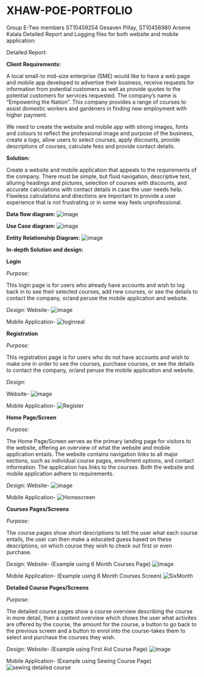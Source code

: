 # XHAW-POE-PORTFOLIO
Group E-Two members
ST10459254 Gesaven Pillay, ST10456980 Arsene Kalala 
Detailed Report and Logging files for both website and mobile application:

Detailed Report:

**Client Requirements:**

A local small-to mid-size enterprise (SME) would like to have a web page and mobile app developed to advertise their business, receive requests for information from potential customers as well as provide quotes to the potential customers for services requested.
The company’s name is “Empowering the Nation”. This company provides a range of courses to assist domestic workers and gardeners in finding new employment with higher payment.

We need to create the website and mobile app with strong images, fonts and colours to reflect the professional image and purpose of the business, create a logo, allow users to select courses, apply discounts, provide descriptions of courses, calculate fees and provide contact details.

**Solution:**

Create a website and mobile application that appeals to the requirements of the company. There must be simple, but fluid navigation, descriptive text, alluring headings and pictures, selection of courses with discounts, and accurate calculations with contact details in case the user needs help. Flawless calculations and directions are important to provide a user experience that is not frustrating or in some way feels unprofessional.

**Data flow diagram:**
![image](https://github.com/user-attachments/assets/3934fb9d-de29-4eeb-956f-2d40d41cf6dd)

**Use Case diagram:**
![image](https://github.com/user-attachments/assets/7b2b7d4a-61d2-49b9-9e6b-e1c3716cd76a)

**Entity Relationship Diagram:**
![image](https://github.com/user-attachments/assets/3ea041c1-d701-4265-a857-e2274021f998)

**In-depth Solution and design:**

**Login**

*Purpose:*

This login page is for users who already have accounts and wish to log back in to see their selected courses, add new courses, or see the details to contact the company, or/and peruse the mobile application and website.

*Design:*
Website-
![image](https://github.com/user-attachments/assets/d339c857-ad98-4bdf-9389-d9f88ace8f84)

Mobile Application-
![loginreal](https://github.com/user-attachments/assets/3b783663-385c-48ef-9f80-6a6543e40b10)

**Registration**

*Purpose:*

This registration page is for users who do not have accounts and wish to make one in order to see the courses, purchase courses, or see the details to contact the company, or/and peruse the mobile application and website.

*Design:*

Website-
![image](https://github.com/user-attachments/assets/568cc31e-43de-47cc-b081-183475b0bd91)

Mobile Application-
![Register](https://github.com/user-attachments/assets/8f01fa90-a942-4ab5-9023-68410143709f)


**Home Page/Screen**

*Purpose:*

The Home Page/Screen serves as the primary landing page for visitors to the website, offering an overview of what the website and mobile application entails. The website contains navigation links to all major sections, such as individual course pages, enrollment options, and contact information. The application has links to the courses. Both the website and mobile application adhere to requirements.

*Design:*
Website-
![image](https://github.com/user-attachments/assets/e19149e4-9ad3-402a-a859-602aaa1b459e)

Mobile Application-
![Homescreen](https://github.com/user-attachments/assets/a041d1d2-27aa-4754-9ad2-92a7ef97360c)

**Courses Pages/Screens**

*Purpose:*

The course pages show short descriptions to tell the user what each course entails, the user can then make a educated guess based on these descriptions, on which course they wish to check out first or even purchase.

*Design:*
Website- (Example using 6 Month Courses Page)
![image](https://github.com/user-attachments/assets/2d342ea9-91ea-407a-a8c6-8283ce46f50d)

Mobile Application- (Example using 6 Month Courses Screen)
![SixMonth](https://github.com/user-attachments/assets/fc2f7853-624d-4cf5-819a-f55e2f06cced)

**Detailed Course Pages/Screens**

*Purpose:*

The detailed course pages show a course overview describing the course in more detail, then a content overview which shows the user what activites are offered by the course, the amount for the course, a button to go back to the previous screen and a button to enrol into the course-takes them to select and purchase the courses they wish.

*Design:*
Website- (Example using First Aid Course Page)
![image](https://github.com/user-attachments/assets/fc68ec25-9399-4bb5-a339-252adc9ed423)

Mobile Application- (Example using Sewing Course Page)
![sewing detailed course](https://github.com/user-attachments/assets/3c66ea36-9cb5-4cc5-9307-2a5be8487294)







